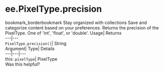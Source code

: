  
#  ee.PixelType.precision 
bookmark_borderbookmark Stay organized with collections  Save and categorize content based on your preferences.
Returns the precision of the PixelType. One of 'int', 'float', or 'double'. 
Usage| Returns  
---|---  
`PixelType.precision()`| String  
Argument| Type| Details  
---|---|---  
this: `pixelType`| PixelType  
Was this helpful?
